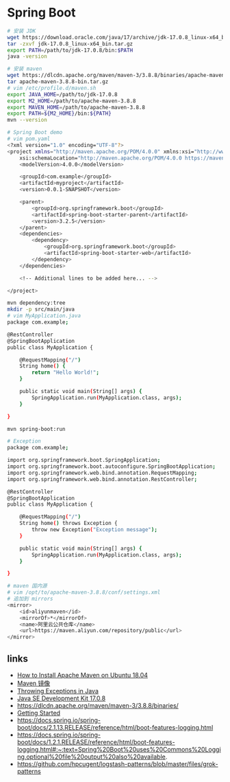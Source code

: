 # Spring Boot

```sh
# 安装 JDK
wget https://download.oracle.com/java/17/archive/jdk-17.0.8_linux-x64_bin.tar.gz
tar -zxvf jdk-17.0.8_linux-x64_bin.tar.gz
export PATH=/path/to/jdk-17.0.8/bin:$PATH
java -version

# 安装 maven
wget https://dlcdn.apache.org/maven/maven-3/3.8.8/binaries/apache-maven-3.8.8-bin.tar.gz
tar apache-maven-3.8.8-bin.tar.gz
# vim /etc/profile.d/maven.sh
export JAVA_HOME=/path/to/jdk-17.0.8
export M2_HOME=/path/to/apache-maven-3.8.8
export MAVEN_HOME=/path/to/apache-maven-3.8.8
export PATH=${M2_HOME}/bin:${PATH}
mvn --version

# Spring Boot demo
# vim pom.yaml
<?xml version="1.0" encoding="UTF-8"?>
<project xmlns="http://maven.apache.org/POM/4.0.0" xmlns:xsi="http://www.w3.org/2001/XMLSchema-instance"
    xsi:schemaLocation="http://maven.apache.org/POM/4.0.0 https://maven.apache.org/xsd/maven-4.0.0.xsd">
    <modelVersion>4.0.0</modelVersion>

    <groupId>com.example</groupId>
    <artifactId>myproject</artifactId>
    <version>0.0.1-SNAPSHOT</version>

    <parent>
        <groupId>org.springframework.boot</groupId>
        <artifactId>spring-boot-starter-parent</artifactId>
        <version>3.2.5</version>
    </parent>
    <dependencies>
        <dependency>
            <groupId>org.springframework.boot</groupId>
            <artifactId>spring-boot-starter-web</artifactId>
        </dependency>
    </dependencies>

    <!-- Additional lines to be added here... -->

</project>

mvn dependency:tree
mkdir -p src/main/java
# vim MyApplication.java
package com.example;

@RestController
@SpringBootApplication
public class MyApplication {

    @RequestMapping("/")
    String home() {
        return "Hello World!";
    }

    public static void main(String[] args) {
        SpringApplication.run(MyApplication.class, args);
    }

}

mvn spring-boot:run

# Exception
package com.example;

import org.springframework.boot.SpringApplication;
import org.springframework.boot.autoconfigure.SpringBootApplication;
import org.springframework.web.bind.annotation.RequestMapping;
import org.springframework.web.bind.annotation.RestController;

@RestController
@SpringBootApplication
public class MyApplication {

    @RequestMapping("/")
    String home() throws Exception {
        throw new Exception("Exception message");
    }

    public static void main(String[] args) {
        SpringApplication.run(MyApplication.class, args);
    }

}

# maven 国内源
# vim /opt/to/apache-maven-3.8.8/conf/settings.xml 
# 追加到 mirrors
<mirror>
    <id>aliyunmaven</id>
    <mirrorOf>*</mirrorOf>
    <name>阿里云公共仓库</name>
    <url>https://maven.aliyun.com/repository/public</url>
</mirror>
```

## links

- [How to Install Apache Maven on Ubuntu 18.04](https://linuxize.com/post/how-to-install-apache-maven-on-ubuntu-18-04/)
- [Maven 镜像](https://developer.aliyun.com/mirror/maven/)
- [Throwing Exceptions in Java](https://rollbar.com/guides/java/how-to-throw-exceptions-in-java/)
- [Java SE Development Kit 17.0.8](https://www.oracle.com/java/technologies/javase/jdk17-archive-downloads.html)
- https://dlcdn.apache.org/maven/maven-3/3.8.8/binaries/
- [Getting Started](https://docs.spring.io/spring-boot/docs/current/reference/html/getting-started.html)
- https://docs.spring.io/spring-boot/docs/2.1.13.RELEASE/reference/html/boot-features-logging.html
- https://docs.spring.io/spring-boot/docs/1.2.1.RELEASE/reference/html/boot-features-logging.html#:~:text=Spring%20Boot%20uses%20Commons%20Logging,optional%20file%20output%20also%20available.
- https://github.com/hpcugent/logstash-patterns/blob/master/files/grok-patterns
